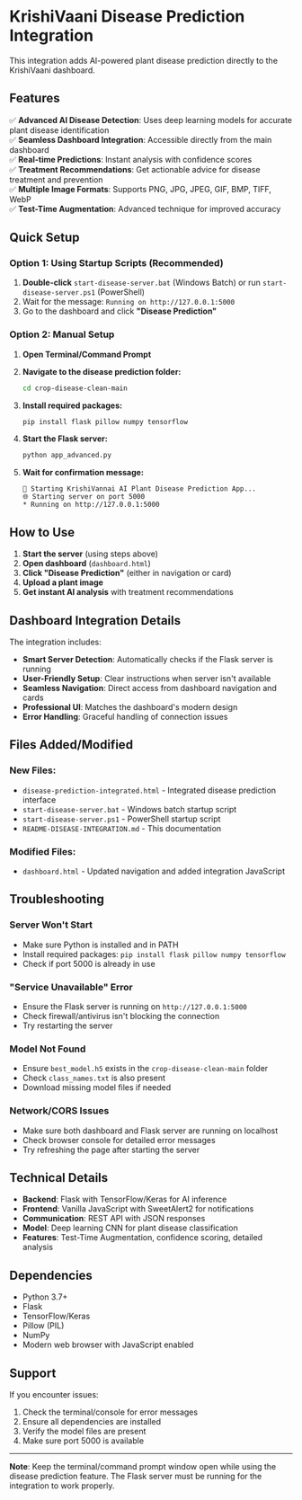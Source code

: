# KrishiVaani Disease Prediction Integration

This integration adds AI-powered plant disease prediction directly to the KrishiVaani dashboard.

## Features

✅ **Advanced AI Disease Detection**: Uses deep learning models for accurate plant disease identification  
✅ **Seamless Dashboard Integration**: Accessible directly from the main dashboard  
✅ **Real-time Predictions**: Instant analysis with confidence scores  
✅ **Treatment Recommendations**: Get actionable advice for disease treatment and prevention  
✅ **Multiple Image Formats**: Supports PNG, JPG, JPEG, GIF, BMP, TIFF, WebP  
✅ **Test-Time Augmentation**: Advanced technique for improved accuracy  

## Quick Setup

### Option 1: Using Startup Scripts (Recommended)

1. **Double-click** `start-disease-server.bat` (Windows Batch) or run `start-disease-server.ps1` (PowerShell)
2. Wait for the message: `Running on http://127.0.0.1:5000`
3. Go to the dashboard and click **"Disease Prediction"**

### Option 2: Manual Setup

1. **Open Terminal/Command Prompt**
2. **Navigate to the disease prediction folder:**
   ```bash
   cd crop-disease-clean-main
   ```

3. **Install required packages:**
   ```bash
   pip install flask pillow numpy tensorflow
   ```

4. **Start the Flask server:**
   ```bash
   python app_advanced.py
   ```

5. **Wait for confirmation message:**
   ```
   🚀 Starting KrishiVannai AI Plant Disease Prediction App...
   🌐 Starting server on port 5000
   * Running on http://127.0.0.1:5000
   ```

## How to Use

1. **Start the server** (using steps above)
2. **Open dashboard** (`dashboard.html`)
3. **Click "Disease Prediction"** (either in navigation or card)
4. **Upload a plant image**
5. **Get instant AI analysis** with treatment recommendations

## Dashboard Integration Details

The integration includes:

- **Smart Server Detection**: Automatically checks if the Flask server is running
- **User-Friendly Setup**: Clear instructions when server isn't available
- **Seamless Navigation**: Direct access from dashboard navigation and cards
- **Professional UI**: Matches the dashboard's modern design
- **Error Handling**: Graceful handling of connection issues

## Files Added/Modified

### New Files:
- `disease-prediction-integrated.html` - Integrated disease prediction interface
- `start-disease-server.bat` - Windows batch startup script
- `start-disease-server.ps1` - PowerShell startup script
- `README-DISEASE-INTEGRATION.md` - This documentation

### Modified Files:
- `dashboard.html` - Updated navigation and added integration JavaScript

## Troubleshooting

### Server Won't Start
- Make sure Python is installed and in PATH
- Install required packages: `pip install flask pillow numpy tensorflow`
- Check if port 5000 is already in use

### "Service Unavailable" Error
- Ensure the Flask server is running on `http://127.0.0.1:5000`
- Check firewall/antivirus isn't blocking the connection
- Try restarting the server

### Model Not Found
- Ensure `best_model.h5` exists in the `crop-disease-clean-main` folder
- Check `class_names.txt` is also present
- Download missing model files if needed

### Network/CORS Issues
- Make sure both dashboard and Flask server are running on localhost
- Check browser console for detailed error messages
- Try refreshing the page after starting the server

## Technical Details

- **Backend**: Flask with TensorFlow/Keras for AI inference
- **Frontend**: Vanilla JavaScript with SweetAlert2 for notifications
- **Communication**: REST API with JSON responses
- **Model**: Deep learning CNN for plant disease classification
- **Features**: Test-Time Augmentation, confidence scoring, detailed analysis

## Dependencies

- Python 3.7+
- Flask
- TensorFlow/Keras
- Pillow (PIL)
- NumPy
- Modern web browser with JavaScript enabled

## Support

If you encounter issues:

1. Check the terminal/console for error messages
2. Ensure all dependencies are installed
3. Verify the model files are present
4. Make sure port 5000 is available

---

**Note**: Keep the terminal/command prompt window open while using the disease prediction feature. The Flask server must be running for the integration to work properly.